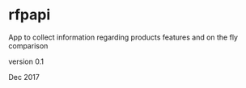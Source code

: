 # rfpapi

App to collect information regarding products features and on the fly comparison

version 0.1

Dec 2017

